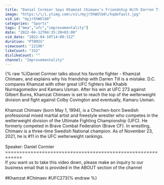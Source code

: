 ```yaml
---
title: "Daniel Cormier Says Khamzat Chimaev's Friendship With Darren Till is a Mistake"
image: "https:\/\/i.ytimg.com\/vi\/myjr5hWUlb0\/hqdefault.jpg"
vid_id: "myjr5hWUlb0"
categories: "Sports"
tags: ["mma","ufc","improvementality"]
date: "2022-04-12T04:35:20+03:00"
vid_date: "2022-04-10T14:00:31Z"
duration: "PT8M2S"
viewcount: "22196"
likeCount: "332"
dislikeCount: ""
channel: "Improvementality"
---
```

{% raw %}Daniel Cormier talks about his favorite fighter - Khamzat Chimaev, and explains why his friendship with Darren Till is a mistake. D.C. compares Khamzat with other great UFC fighters like Khabib Nurmagomedov and Kamaru Usman. After his win at UFC 273 against Gilbert Burns, Khamzat Chimaev is set to reach the top of the welterweight division and fight against Colby Covington and eventually, Kamaru Usman.<br /><br />Khamzat Chimaev (born May 1, 1994), is a Chechen-born Swedish professional mixed martial artist and freestyle wrestler who competes in the welterweight division of the Ultimate Fighting Championship (UFC). He formerly competed in Brave Combat Federation (Brave CF). In wrestling, Chimaev is a three-time Swedish National champion. As of November 23, 2021, he is #11 in the UFC welterweight rankings.<br /><br />Speaker: Daniel Cormier<br />============================================================<br />If you want us to take this video down, please make an inquiry to our business email that is provided in the ABOUT section of the channel<br /><br />#Khamzat #Chimaev #UFC273{% endraw %}
